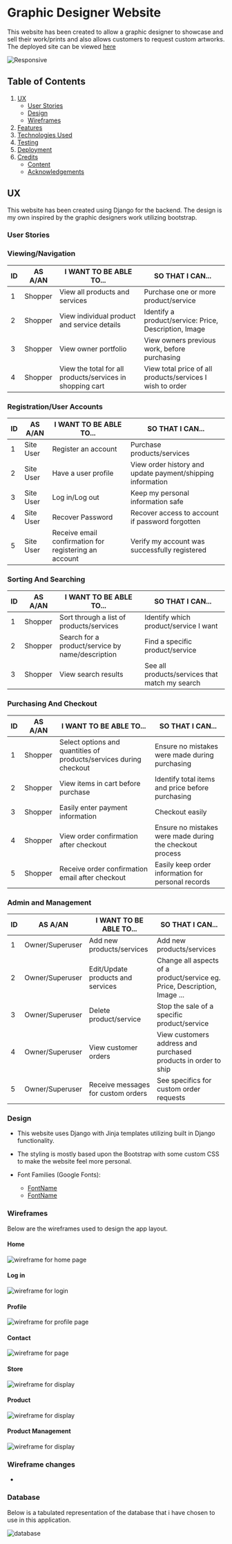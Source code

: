 # Graphic Designer Website

This website has been created to allow a graphic designer to showcase and sell their work/prints and also allows customers to request custom artworks. The deployed site can be viewed [here]()

![Responsive]()

## Table of Contents
1. [UX](#ux)
    - [User Stories](#user-stories)
    - [Design](#design)
    - [Wireframes](#wireframes)
2. [Features](#features)
3. [Technologies Used](#technologies-used)
4. [Testing](#testing)
5. [Deployment](#deployment)
6. [Credits](#credits)
    - [Content](#content)
    - [Acknowledgements](#acknowledgements)

## UX
This website has been created using Django for the backend. The design is my own inspired by the graphic designers work utilizing bootstrap.

### User Stories

### Viewing/Navigation
| ID 	| AS A/AN 	| I WANT TO BE ABLE TO...                                   	| SO THAT I CAN...                                          	|
|----	|---------	|-----------------------------------------------------------	|-----------------------------------------------------------	|
| 1  	| Shopper 	| View all products and services                            	| Purchase one or more product/service                      	|
| 2  	| Shopper 	| View individual product and service details               	| Identify a product/service: Price, Description, Image     	|
| 3  	| Shopper 	| View owner portfolio                                      	| View owners previous work, before purchasing              	|
| 4  	| Shopper 	| View the total for all products/services in shopping cart 	| View total price of all products/services I wish to order 	|

### Registration/User Accounts
| ID 	| AS A/AN   	| I WANT TO BE ABLE TO...                               	| SO THAT I CAN...                                           	|
|----	|-----------	|-------------------------------------------------------	|------------------------------------------------------------	|
| 1  	| Site User 	| Register an account                                   	| Purchase products/services                                 	|
| 2  	| Site User 	| Have a user profile                                   	| View order history and update payment/shipping information 	|
| 3  	| Site User 	| Log in/Log out                                        	| Keep my personal information safe                          	|
| 4  	| Site User 	| Recover Password                                      	| Recover access to account if password forgotten            	|
| 5  	| Site User 	| Receive email confirmation for registering an account 	| Verify my account was successfully registered              	|

### Sorting And Searching
| ID 	| AS A/AN 	| I WANT TO BE ABLE TO...                          	| SO THAT I CAN...                               	|
|----	|---------	|--------------------------------------------------	|------------------------------------------------	|
| 1  	| Shopper 	| Sort through a list of products/services         	| Identify which product/service I want          	|
| 2  	| Shopper 	| Search for a product/service by name/description 	| Find a specific product/service                	|
| 3  	| Shopper 	| View search results                              	| See all products/services that match my search 	|

### Purchasing And Checkout
| ID 	| AS A/AN 	| I WANT TO BE ABLE TO...                                            	| SO THAT I CAN...                                         	|
|----	|---------	|--------------------------------------------------------------------	|----------------------------------------------------------	|
| 1  	| Shopper 	| Select options and quantities of products/services during checkout 	| Ensure no mistakes were made during purchasing           	|
| 2  	| Shopper 	| View items in cart before purchase                                 	| Identify total items and price before purchasing         	|
| 3  	| Shopper 	| Easily enter payment information                                   	| Checkout easily                                          	|
| 4  	| Shopper 	| View order confirmation after checkout                             	| Ensure no mistakes were made during the checkout process 	|
| 5  	| Shopper 	| Receive order confirmation email after checkout                    	| Easily keep order information for personal records       	|

### Admin and Management
| ID 	| AS A/AN         	| I WANT TO BE ABLE TO...           	| SO THAT I CAN...                                                          	|
|----	|-----------------	|-----------------------------------	|---------------------------------------------------------------------------	|
| 1  	| Owner/Superuser 	| Add new products/services         	| Add new products/services                                                 	|
| 2  	| Owner/Superuser 	| Edit/Update products and services 	| Change all aspects of a product/service eg. Price, Description, Image ... 	|
| 3  	| Owner/Superuser 	| Delete product/service            	| Stop the sale of a specific product/service                               	|
| 4  	| Owner/Superuser 	| View customer orders              	| View customers address and purchased products in order to ship            	|
| 5  	| Owner/Superuser 	| Receive messages for custom orders  | See specifics for custom order requests           	                        |

### Design
- This website uses Django with Jinja templates utilizing built in Django functionality.

- The styling is mostly based upon the Bootstrap with some custom CSS to make the website feel more personal. 
    
- Font Families (Google Fonts):
  - [FontName]()
  - [FontName]()

### Wireframes
Below are the wireframes used to design the app layout.

#### Home
![wireframe for home page](documentation\wireframes\WireframesHome.png)

#### Log in
![wireframe for login](documentation\wireframes\WireframesLogin.png)

#### Profile
![wireframe for profile page](documentation\wireframes\WireframesProfile.png)

#### Contact
![wireframe for  page](documentation\wireframes\WireframesContact.png)

#### Store
![wireframe for  display](documentation\wireframes\WireframesStore.png)

#### Product
![wireframe for  display](documentation\wireframes\WireframesProduct.png)

#### Product Management
![wireframe for  display](documentation\wireframes\WireframesProductManagement.png)

### Wireframe changes 
 - 
 
### Database
Below is a tabulated representation of the database that i have chosen to use in this application.

![database]()

